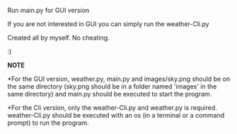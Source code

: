 Run main.py for GUI version

If you are not interested in GUI you can simply run the weather-Cli.py

Created all by myself. No cheating.

:)

__NOTE__

*For the GUI version, weather.py, main.py and images/sky.png should be on the same directory (sky.png should be in a folder named 'images' in the same directory) and main.py should be executed to start the program.

*For the Cli version, only the weather-Cli.py and weather.py is required. weather-Cli.py should be executed with an os (in a terminal or a command prompt) to run the program.
